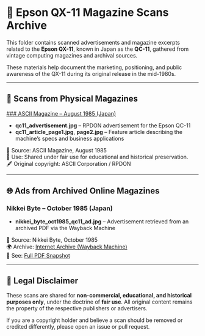 # 📰 Epson QX-11 Magazine Scans Archive

This folder contains scanned advertisements and magazine excerpts related to the **Epson QX-11**, known in Japan as the **QC-11**, gathered from vintage computing magazines and archival sources.

These materials help document the marketing, positioning, and public awareness of the QX-11 during its original release in the mid-1980s.

---

## 📘 Scans from Physical Magazines


[### ASCII Magazine – August 1985 (Japan)](ascii_aug1985)
- **qc11_advertisement.jpg** – RPDON advertisement for the Epson QC-11
- **qc11_article_page1.jpg**, **page2.jpg** – Feature article describing the machine’s specs and business applications

📝 Source: ASCII Magazine, August 1985  
🧾 Use: Shared under fair use for educational and historical preservation.  
🖋️ Original copyright: ASCII Corporation / RPDON

---

## 🌐 Ads from Archived Online Magazines

### Nikkei Byte – October 1985 (Japan)
- **nikkei_byte_oct1985_qc11_ad.jpg** – Advertisement retrieved from an archived PDF via the Wayback Machine

📝 Source: Nikkei Byte, October 1985  
🌍 Archive: [Internet Archive (Wayback Machine)](https://web.archive.org)  
📄 See: [Full PDF Snapshot](LINK_TO_WAYBACK_PDF)

---

## 📜 Legal Disclaimer

These scans are shared for **non-commercial, educational, and historical purposes only**, under the doctrine of **fair use**. All original content remains the property of the respective publishers or advertisers.

If you are a copyright holder and believe a scan should be removed or credited differently, please open an issue or pull request.

